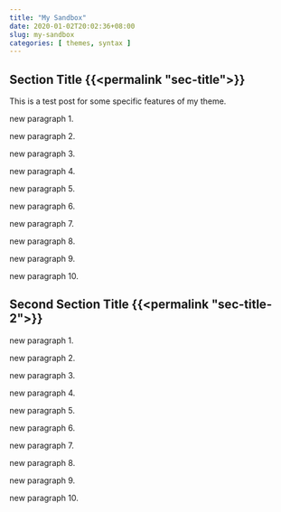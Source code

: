 ```yaml
---
title: "My Sandbox"
date: 2020-01-02T20:02:36+08:00
slug: my-sandbox
categories: [ themes, syntax ]
---
```


## Section Title {{<permalink "sec-title">}}

This is a test post for some specific features of my theme.

new paragraph 1.

new paragraph 2.

new paragraph 3.

new paragraph 4.

new paragraph 5.

new paragraph 6.

new paragraph 7.

new paragraph 8.

new paragraph 9.

new paragraph 10.

## Second Section Title {{<permalink "sec-title-2">}}

new paragraph 1.

new paragraph 2.

new paragraph 3.

new paragraph 4.

new paragraph 5.

new paragraph 6.

new paragraph 7.

new paragraph 8.

new paragraph 9.

new paragraph 10.
